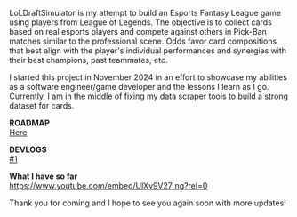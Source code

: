 LoLDraftSimulator is my attempt to build an Esports Fantasy League game using players from League of Legends. The objective is to collect cards based on real esports players and compete against others in Pick-Ban matches similar to the professional scene. Odds favor card compositions that best align with the player's individual performances and synergies with their best champions, past teammates, etc. 

I started this project in November 2024 in an effort to showcase my abilities as a software engineer/game developer and the lessons I learn as I go. Currently, I am in the middle of fixing my data scraper tools to build a strong dataset for cards. 

<b>ROADMAP</b>
<br>
[Here](https://www.notion.so/LoLDraftSimulator-Roadmap-1de9f96c2cf7806e8635f00224dfcae4?pvs=4)

<b>DEVLOGS</b>
<br>
[#1](https://resonant-moonstone-796.notion.site/LoLDraftSimulator-Log-1-Catchup-1d09f96c2cf780c4bd2cc54e7f186dd9)

<b>What I have so far</b>
<br>
https://www.youtube.com/embed/UlXv9V27_ng?rel=0

Thank you for coming and I hope to see you again soon with more updates!
